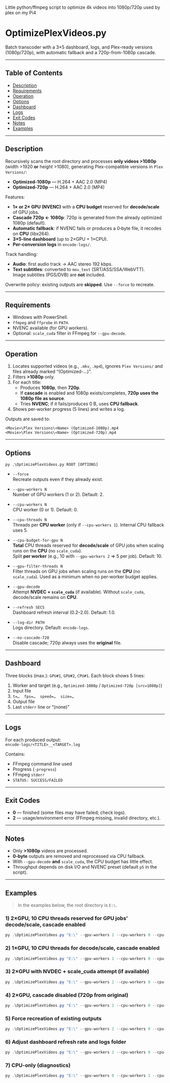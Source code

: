 Little python/ffmpeg script to optimize 4k videos into 1080p/720p used by plex on my Pi4 
# OptimizePlexVideos.py

Batch transcoder with a 3×5 dashboard, logs, and Plex-ready versions (1080p/720p), with automatic fallback and a 720p-from-1080p cascade.

---

## Table of Contents

- [Description](#description)
- [Requirements](#requirements)
- [Operation](#operation)
- [Options](#options)
- [Dashboard](#dashboard)
- [Logs](#logs)
- [Exit Codes](#exit-codes)
- [Notes](#notes)
- [Examples](#examples)

---

## Description

Recursively scans the root directory and processes **only videos >1080p** (width >1920 **or** height >1080), generating Plex-compatible versions in `Plex Versions/`:

- **Optimized-1080p** — H.264 + AAC 2.0 (MP4)  
- **Optimized-720p** — H.264 + AAC 2.0 (MP4)

Features:

- **1× or 2× GPU (NVENC)** with a **CPU budget** reserved for **decode/scale** of GPU jobs.
- **Cascade 720p ← 1080p**: 720p is generated from the already optimized 1080p (default).
- **Automatic fallback**: if NVENC fails or produces a 0‑byte file, it recodes on **CPU** (libx264).
- **3×5-line dashboard** (up to 2×GPU + 1×CPU).
- **Per-conversion logs** in `encode-logs/`.

Track handling:

- **Audio**: first audio track → AAC stereo 192 kbps.
- **Text subtitles**: converted to `mov_text` (SRT/ASS/SSA/WebVTT).  
  Image subtitles (PGS/DVB) are **not** included.

Overwrite policy: existing outputs are **skipped**. Use `--force` to recreate.

---

## Requirements

- Windows with PowerShell.  
- `ffmpeg` and `ffprobe` in `PATH`.  
- NVENC available (for GPU workers).  
- Optional: `scale_cuda` filter in FFmpeg for `--gpu-decode`.

---

## Operation

1. Locates supported videos (e.g., `.mkv`, `.mp4`), ignores `Plex Versions/` and files already marked “(Optimized-…)”.  
2. Filters **>1080p** only.  
3. For each title:  
   - Produces **1080p**, then **720p**.  
   - If **cascade** is enabled and 1080p exists/completes, **720p uses the 1080p file as source**.  
   - Tries **NVENC**; if it fails/produces 0 B, uses **CPU fallback**.  
4. Shows per-worker progress (5 lines) and writes a log.

Outputs are saved to:
```
<Movie>\Plex Versions\<Name> (Optimized-1080p).mp4
<Movie>\Plex Versions\<Name> (Optimized-720p).mp4
```

---

## Options

```
py .\OptimizePlexVideos.py ROOT [OPTIONS]
```

- `--force`  
  Recreate outputs even if they already exist.

- `--gpu-workers N`  
  Number of GPU workers (1 or 2). Default: 2.

- `--cpu-workers N`  
  CPU worker (0 or 1). Default: 0.

- `--cpu-threads N`  
  Threads per **CPU worker** (only if `--cpu-workers 1`). Internal CPU fallback uses 5.

- `--cpu-budget-for-gpu N`  
  **Total** CPU threads reserved for **decode/scale** of GPU jobs when scaling runs on the **CPU** (no `scale_cuda`).  
  Split **per worker** (e.g., 10 with `--gpu-workers 2` ⇒ 5 per job). Default: 10.

- `--gpu-filter-threads N`  
  Filter threads on GPU jobs when scaling runs on the **CPU** (no `scale_cuda`). Used as a minimum when no per‑worker budget applies.

- `--gpu-decode`  
  Attempt **NVDEC + `scale_cuda`** (if available). Without `scale_cuda`, decode/scale remains on **CPU**.

- `--refresh SECS`  
  Dashboard refresh interval (0.2–2.0). Default: 1.0.

- `--log-dir PATH`  
  Logs directory. Default: `encode-logs`.

- `--no-cascade-720`  
  Disable cascade; 720p always uses the **original** file.

---

## Dashboard

Three blocks (max.): `GPU#1`, `GPU#2`, `CPU#1`. Each block shows 5 lines:

1) Worker and target (e.g., `Optimized-1080p` / `Optimized-720p [src=1080p]`)  
2) Input file  
3) `t=…  fps=…  speed=…  size=…`  
4) Output file  
5) Last `stderr` line or “(none)”

---

## Logs

For each produced output:  
`encode-logs/<TITLE>__<TARGET>.log`

Contains:

- FFmpeg command line used  
- Progress (`-progress`)  
- FFmpeg `stderr`  
- `STATUS: SUCCESS/FAILED`

---

## Exit Codes

- **0** — finished (some files may have failed; check logs).  
- **2** — usage/environment error (FFmpeg missing, invalid directory, etc.).

---

## Notes

- Only **>1080p** videos are processed.  
- **0‑byte** outputs are removed and reprocessed via CPU fallback.  
- With `--gpu-decode` **and** `scale_cuda`, the CPU budget has little effect.  
- Throughput depends on disk I/O and NVENC preset (default `p5` in the script).

---

## Examples

> In the examples below, the root directory is `E:\`.

### 1) 2×GPU, 10 CPU threads reserved for GPU jobs’ decode/scale, cascade enabled
```powershell
py .\OptimizePlexVideos.py "E:\" --gpu-workers 2 --cpu-workers 0 --cpu-budget-for-gpu 10
```

### 2) 1×GPU, 10 CPU threads for decode/scale, cascade enabled
```powershell
py .\OptimizePlexVideos.py "E:\" --gpu-workers 1 --cpu-workers 0 --cpu-budget-for-gpu 10
```

### 3) 2×GPU with NVDEC + scale_cuda attempt (if available)
```powershell
py .\OptimizePlexVideos.py "E:\" --gpu-workers 2 --cpu-workers 0 --cpu-budget-for-gpu 10 --gpu-decode
```

### 4) 2×GPU, cascade disabled (720p from original)
```powershell
py .\OptimizePlexVideos.py "E:\" --gpu-workers 2 --cpu-workers 0 --cpu-budget-for-gpu 10 --no-cascade-720
```

### 5) Force recreation of existing outputs
```powershell
py .\OptimizePlexVideos.py "E:\" --gpu-workers 2 --cpu-workers 0 --cpu-budget-for-gpu 10 --force
```

### 6) Adjust dashboard refresh rate and logs folder
```powershell
py .\OptimizePlexVideos.py "E:\" --gpu-workers 2 --cpu-workers 0 --cpu-budget-for-gpu 10 --refresh 0.5 --log-dir "E:\logs-plex"
```

### 7) CPU-only (diagnostics)
```powershell
py .\OptimizePlexVideos.py "E:\" --gpu-workers 0 --cpu-workers 1 --cpu-threads 6
```
